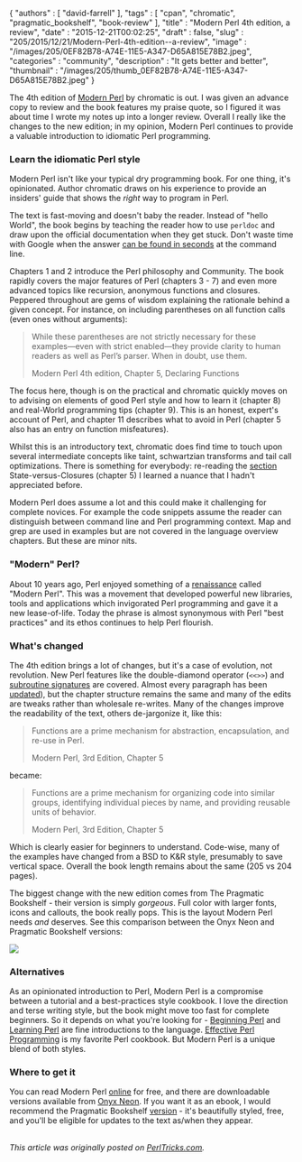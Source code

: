 {
   "authors" : [
      "david-farrell"
   ],
   "tags" : [
      "cpan",
      "chromatic",
      "pragmatic_bookshelf",
      "book-review"
   ],
   "title" : "Modern Perl 4th edition, a review",
   "date" : "2015-12-21T00:02:25",
   "draft" : false,
   "slug" : "205/2015/12/21/Modern-Perl-4th-edition--a-review",
   "image" : "/images/205/0EF82B78-A74E-11E5-A347-D65A815E78B2.jpeg",
   "categories" : "community",
   "description" : "It gets better and better",
   "thumbnail" : "/images/205/thumb_0EF82B78-A74E-11E5-A347-D65A815E78B2.jpeg"
}


The 4th edition of [Modern Perl](https://pragprog.com/book/swperl/modern-perl-fourth-edition) by chromatic is out. I was given an advance copy to review and the book features my praise quote, so I figured it was about time I wrote my notes up into a longer review. Overall I really like the changes to the new edition; in my opinion, Modern Perl continues to provide a valuable introduction to idiomatic Perl programming.

### Learn the idiomatic Perl style

Modern Perl isn't like your typical dry programming book. For one thing, it's opinionated. Author chromatic draws on his experience to provide an insiders' guide that shows the *right* way to program in Perl.

The text is fast-moving and doesn't baby the reader. Instead of "hello World", the book begins by teaching the reader how to use `perldoc` and draw upon the official documentation when they get stuck. Don't waste time with Google when the answer [can be found in seconds](http://perltricks.com/article/155/2015/2/26/Hello-perldoc--productivity-booster) at the command line.

Chapters 1 and 2 introduce the Perl philosophy and Community. The book rapidly covers the major features of Perl (chapters 3 - 7) and even more advanced topics like recursion, anonymous functions and closures. Peppered throughout are gems of wisdom explaining the rationale behind a given concept. For instance, on including parentheses on all function calls (even ones without arguments):

> While these parentheses are not strictly necessary for these examples—even with strict enabled—they provide clarity to human readers as well as Perl’s parser. When in doubt, use them.
>
> Modern Perl 4th edition, Chapter 5, Declaring Functions

The focus here, though is on the practical and chromatic quickly moves on to advising on elements of good Perl style and how to learn it (chapter 8) and real-World programming tips (chapter 9). This is an honest, expert's account of Perl, and chapter 11 describes what to avoid in Perl (chapter 5 also has an entry on function misfeatures).

Whilst this is an introductory text, chromatic does find time to touch upon several intermediate concepts like taint, schwartzian transforms and tail call optimizations. There is something for everybody: re-reading the [section](http://modernperlbooks.com/books/modern_perl_2014/05-perl-functions.html#U3RhdGV2ZXJzdXNDbG9zdXJlcw) State-versus-Closures (chapter 5) I learned a nuance that I hadn't appreciated before.

Modern Perl does assume a lot and this could make it challenging for complete novices. For example the code snippets assume the reader can distinguish between command line and Perl programming context. Map and grep are used in examples but are not covered in the language overview chapters. But these are minor nits.

### "Modern" Perl?

About 10 years ago, Perl enjoyed something of a [renaissance](http://www.modernperlbooks.com/mt/2009/07/milestones-in-the-perl-renaissance.html) called "Modern Perl". This was a movement that developed powerful new libraries, tools and applications which invigorated Perl programming and gave it a new lease-of-life. Today the phrase is almost synonymous with Perl "best practices" and its ethos continues to help Perl flourish.

### What's changed

The 4th edition brings a lot of changes, but it's a case of evolution, not revolution. New Perl features like the double-diamond operator (`<<>>`) and [subroutine signatures](http://perltricks.com/article/72/2014/2/24/Perl-levels-up-with-native-subroutine-signatures) are covered. Almost every paragraph has been [updated](https://github.com/chromatic/modern_perl_book/commits/master)), but the chapter structure remains the same and many of the edits are tweaks rather than wholesale re-writes. Many of the changes improve the readability of the text, others de-jargonize it, like this:

> Functions are a prime mechanism for abstraction, encapsulation, and re-use in Perl.
>
> Modern Perl, 3rd Edition, Chapter 5

became:

> Functions are a prime mechanism for organizing code into similar groups, identifying individual pieces by name, and providing reusable units of behavior.
>
> Modern Perl, 3rd Edition, Chapter 5

Which is clearly easier for beginners to understand. Code-wise, many of the examples have changed from a BSD to K&R style, presumably to save vertical space. Overall the book length remains about the same (205 vs 204 pages).

The biggest change with the new edition comes from The Pragmatic Bookshelf - their version is simply *gorgeous*. Full color with larger fonts, icons and callouts, the book really pops. This is the layout Modern Perl needs *and* deserves. See this comparison between the Onyx Neon and Pragmatic Bookshelf versions:

![](/images/205/comparison.png)

### Alternatives

As an opinionated introduction to Perl, Modern Perl is a compromise between a tutorial and a best-practices style cookbook. I love the direction and terse writing style, but the book might move too fast for complete beginners. So it depends on what you're looking for - [Beginning Perl](http://www.amazon.com/Beginning-Perl-Curtis-Poe/dp/1118013840) and [Learning Perl](http://www.amazon.com/Learning-Perl-Randal-L-Schwartz/dp/1449303587) are fine introductions to the language. [Effective Perl Programming](http://www.amazon.com/Effective-Perl-Programming-Idiomatic-Development/dp/0321496949) is my favorite Perl cookbook. But Modern Perl is a unique blend of both styles.

### Where to get it

You can read Modern Perl [online](http://modernperlbooks.com/books/modern_perl_2014/index.html) for free, and there are downloadable versions available from [Onyx Neon](http://onyxneon.com/books/modern_perl/index.html). If you want it as an ebook, I would recommend the Pragmatic Bookshelf [version](https://pragprog.com/book/swperl/modern-perl-fourth-edition) - it's beautifully styled, free, and you'll be eligible for updates to the text as/when they appear.

\
*This article was originally posted on [PerlTricks.com](http://perltricks.com).*
